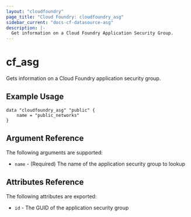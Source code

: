 ```yaml
---
layout: "cloudfoundry"
page_title: "Cloud Foundry: cloudfoundry_asg"
sidebar_current: "docs-cf-datasource-asg"
description: |-
  Get information on a Cloud Foundry Application Security Group.
---
```


# cf\_asg

Gets information on a Cloud Foundry application security group.

## Example Usage

```
data "cloudfoundry_asg" "public" {
    name = "public_networks"
}
```

## Argument Reference

The following arguments are supported:

* `name` - (Required) The name of the application security group to lookup

## Attributes Reference

The following attributes are exported:

* `id` - The GUID of the application security group
